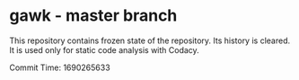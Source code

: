 # gawk - master branch

This repository contains frozen state of the repository.
Its history is cleared. It is used only for static code
analysis with Codacy.

Commit Time: 1690265633